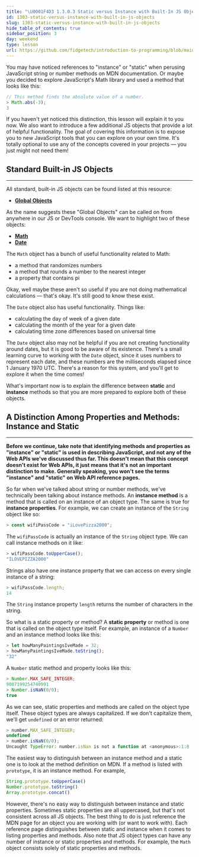 ```yaml
---
title: "\U0001F4D3 1.3.0.3 Static versus Instance with Built-In JS Objects"
id: 1303-static-versus-instance-with-built-in-js-objects
slug: 1303-static-versus-instance-with-built-in-js-objects
hide_table_of_contents: true
sidebar_position: 3
day: weekend
type: lesson
url: https://github.com/fidgetech/introduction-to-programming/blob/main/0d_static_and_instance_with_built_in_js_objects.md
---
```


You may have noticed references to "instance" or "static" when perusing JavaScript string or number methods on MDN documentation. Or maybe you decided to explore JavaScript's Math library and used a method that looks like this:

```js
// This method finds the absolute value of a number.
> Math.abs(-3);
3
```

If you haven't yet noticed this distinction, this lesson will explain it to you now. We also want to introduce a few additional JS objects that provide a lot of helpful functionality. The goal of covering this information is to expose you to new JavaScript tools that you can explore on your own time. It's totally optional to use any of the concepts covered in your projects — you just might not need them!

## Standard Built-in JS Objects
---

All standard, built-in JS objects can be found listed at this resource:

* **<span class="glyphicon glyphicon-link"></span> [Global Objects](https://developer.mozilla.org/en-US/docs/Web/JavaScript/Reference/Global_Objects)**

As the name suggests these "Global Objects" can be called on from anywhere in our JS or DevTools console. We want to highlight two of these objects:

* **<span class="glyphicon glyphicon-link"></span> [Math](https://developer.mozilla.org/en-US/docs/Web/JavaScript/Reference/Global_Objects/Math)**
* **<span class="glyphicon glyphicon-link"></span> [Date](https://developer.mozilla.org/en-US/docs/Web/JavaScript/Reference/Global_Objects/Date)**

The `Math` object has a bunch of useful functionality related to Math:

* a method that randomizes numbers
* a method that rounds a number to the nearest integer
* a property that contains pi

Okay, well maybe these aren't so useful if you are not doing mathematical calculations — that's okay. It's still good to know these exist.

The `Date` object also has useful functionality. Things like:

* calculating the day of week of a given date 
* calculating the month of the year for a given date
* calculating time zone differences based on universal time

The `Date` object also may not be helpful if you are not creating functionality around dates, but it is good to be aware of its existence. There's a small learning curve to working with the `Date` object, since it uses numbers to represent each date, and these numbers are the milliseconds elapsed since 1 January 1970 UTC. There's a reason for this system, and you'll get to explore it when the time comes!

What's important now is to explain the difference between **static** and **instance** methods so that you are more prepared to explore both of these objects. 

## A Distinction Among Properties and Methods: Instance and Static
---

**Before we continue, take note that identifying methods and properties as "instance" or "static" is used in describing JavaScript, and not any of the Web APIs we've discussed thus far. This doesn't mean that this concept doesn't exist for Web APIs, it just means that it's not an important distinction to make. Generally speaking, you won't see the terms "instance" and "static" on Web API reference pages.**

So far when we've talked about string or number methods, we've technically been talking about instance methods. An **instance method** is a method that is called on an instance of an object type. The same is true for **instance properties**. For example, we can create an instance of the `String` object like so:

```js
> const wifiPassCode = "iLovePizza2000";
```

The `wifiPassCode` is actually an instance of the `String` object type. We can call instance methods on it like:

```js
> wifiPassCode.toUpperCase();
"ILOVEPIZZA2000"
```

Strings also have one instance property that we can access on every single instance of a string:

```js
> wifiPassCode.length;
14
```

The `String` instance property `length` returns the number of characters in the string.

So what is a static property or method? A **static property** or method is one that is called on the object type itself. For example, an instance of a `Number` and an instance method looks like this:

```js
> let howManyPaintingsIveMade = 32;
> howManyPaintingsIveMade.toString();
"32"
```

A `Number` static method and property looks like this:

```js
> Number.MAX_SAFE_INTEGER;
9007199254740991
> Number.isNaN(0/0);
true
```

As we can see, static properties and methods are called on the object type itself. These object types are always capitalized. If we don't capitalize them, we'll get `undefined` or an error returned:

```js
> number.MAX_SAFE_INTEGER;
undefined
> number.isNaN(0/0);
Uncaught TypeError: number.isNan is not a function at <anonymous>:1:8
```

The easiest way to distinguish between an instance method and a static one is to look at the method definition on MDN. If a method is listed with `prototype`, it is an instance method. For example,

```js
String.prototype.toUpperCase()
Number.prototype.toString()
Array.prototype.concat()
```

However, there's no easy way to distinguish between instance and static properties. Sometimes static properties are all uppercased, but that's not consistent across all JS objects. The best thing to do is just reference the MDN page for an object you are working with (or want to work with). Each reference page distinguishes between static and instance when it comes to listing properties and methods. Also note that JS object types can have any number of instance or static properties and methods. For example, the `Math` object consists solely of static properties and methods. 
